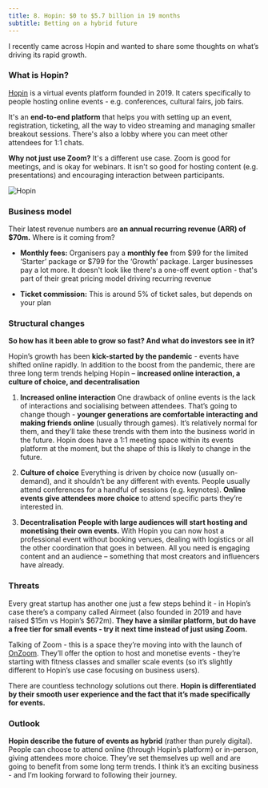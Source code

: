 ```yaml
---
title: 8. Hopin: $0 to $5.7 billion in 19 months
subtitle: Betting on a hybrid future
---
```


I recently came across Hopin and wanted to share some thoughts on what’s driving its rapid growth.

### What is Hopin?
[Hopin](https://hopin.com/) is a virtual events platform founded in 2019. It caters specifically to people hosting online events - e.g. conferences, cultural fairs, job fairs.

It's an __end-to-end platform__ that helps you with setting up an event, registration, ticketing, all the way to video streaming and managing smaller breakout sessions. There's also a lobby where you can meet other attendees for 1:1 chats.

__Why not just use Zoom?__ It's a different use case. Zoom is good for meetings, and is okay for webinars. It isn't so good for hosting content (e.g. presentations) and encouraging interaction between participants.

![Hopin]()

### Business model
Their latest revenue numbers are __an annual recurring revenue (ARR) of $70m.__ Where is it coming from?

* __Monthly fees:__ Organisers pay a __monthly fee__ from $99 for the limited ‘Starter’ package or $799 for the ‘Growth’ package. Larger businesses pay a lot more. It doesn't look like there's a one-off event option - that's part of their great pricing model driving recurring revenue

* __Ticket commission:__ This is around 5% of ticket sales, but depends on your plan

### Structural changes
__So how has it been able to grow so fast? And what do investors see in it?__

Hopin’s growth has been __kick-started by the pandemic__ - events have shifted online rapidly. In addition to the boost from the pandemic, there are three long term trends helping Hopin – __increased online interaction, a culture of choice, and decentralisation__

1. __Increased online interaction__
One drawback of online events is the lack of interactions and socialising between attendees. That’s going to change though - __younger generations are comfortable interacting and making friends online__ (usually through games). It’s relatively normal for them, and they’ll take these trends with them into the business world in the future. Hopin does have a 1:1 meeting space within its events platform at the moment, but the shape of this is likely to change in the future.

2. __Culture of choice__
Everything is driven by choice now (usually on-demand), and it shouldn’t be any different with events. People usually attend conferences for a handful of sessions (e.g. keynotes). __Online events give attendees more choice__ to attend specific parts they’re interested in.

3. __Decentralisation__
__People with large audiences will start hosting and monetising their own events.__ With Hopin you can now host a professional event without booking venues, dealing with logistics or all the other coordination that goes in between. All you need is engaging content and an audience – something that most creators and influencers have already.

### Threats
Every great startup has another one just a few steps behind it - in Hopin’s case there’s a company called Airmeet (also founded in 2019 and have raised $15m vs Hopin’s $672m). __They have a similar platform, but do have a free tier for small events - try it next time instead of just using Zoom.__

Talking of Zoom - this is a space they’re moving into with the launch of [OnZoom](https://blog.zoom.us/introducing-onzoom-a-marketplace-for-immersive-experiences/). They’ll offer the option to host and monetise events - they’re starting with fitness classes and smaller scale events (so it’s slightly different to Hopin’s use case focusing on business users).

There are countless technology solutions out there. __Hopin is differentiated by their smooth user experience and the fact that it’s made specifically for events.__

### Outlook
__Hopin describe the future of events as hybrid__ (rather than purely digital). People can choose to attend online (through Hopin’s platform) or in-person, giving attendees more choice. They’ve set themselves up well and are going to benefit from some long term trends. I think it’s an exciting business - and I’m looking forward to following their journey.
